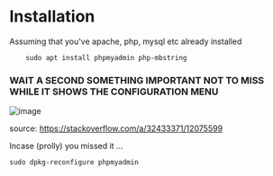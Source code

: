 
# Installation 

Assuming that you've apache, php, mysql etc already installed

        sudo apt install phpmyadmin php-mbstring
    
<h3>WAIT A SECOND SOMETHING IMPORTANT NOT TO MISS WHILE IT SHOWS THE CONFIGURATION MENU</h3>

![image](https://user-images.githubusercontent.com/78267371/179416492-d6a54559-6e9c-43ae-964b-feed6c589317.png)

source: https://stackoverflow.com/a/32433371/12075599

Incase (prolly) you missed it ...

    sudo dpkg-reconfigure phpmyadmin
    
